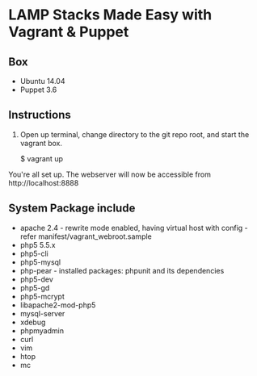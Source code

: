 # LAMP Stacks Made Easy with Vagrant & Puppet

## Box
* Ubuntu 14.04
* Puppet 3.6

## Instructions
1. Open up terminal, change directory to the git repo root, and start the vagrant box.

    $ vagrant up

You're all set up. The webserver will now be accessible from http://localhost:8888

## System Package include
* apache 2.4 - rewrite mode enabled, having virtual host with config - refer manifest/vagrant_webroot.sample
* php5 5.5.x
* php5-cli
* php5-mysql
* php-pear - installed packages: phpunit and its dependencies
* php5-dev
* php5-gd
* php5-mcrypt
* libapache2-mod-php5
* mysql-server
* xdebug
* phpmyadmin
* curl
* vim
* htop
* mc
